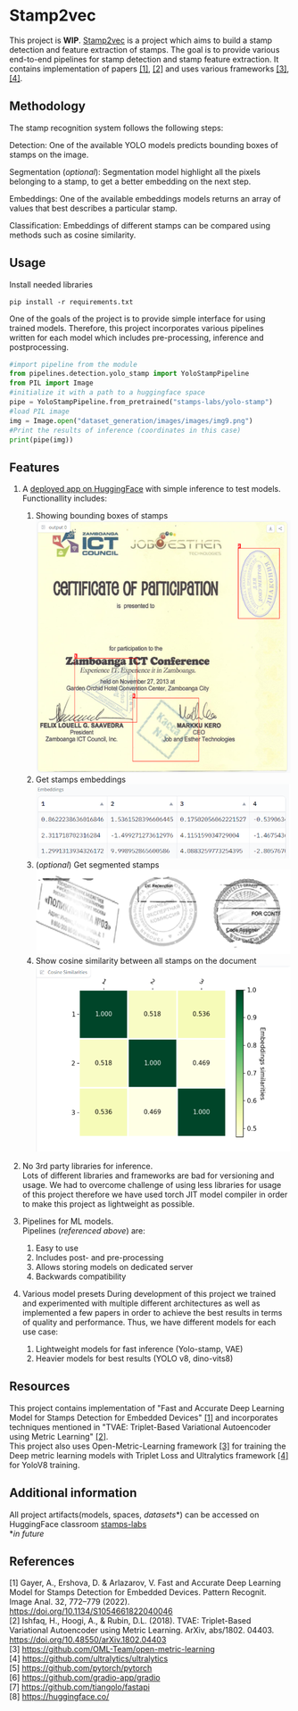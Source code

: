 # Stamp2vec

This project is **WIP**. [Stamp2vec](https://gitlab.pg.innopolis.university/stamps-labs/stamp2vec) is a project which aims to build a stamp detection and feature extraction of stamps. The goal is to provide various end-to-end pipelines for stamp detection and stamp feature extraction. It contains implementation of papers [[1]](#1), [[2]](#2) and uses various frameworks [[3]](#3), [[4]](#4).

## Methodology

The stamp recognition system follows the following steps:

Detection: One of the available YOLO models predicts bounding boxes of stamps on the image.

Segmentation (*optional*): Segmentation model highlight all the pixels belonging to a stamp, to get a better embedding on the next step.

Embeddings: One of the available embeddings models returns an array of values that best describes a particular stamp.

Classification: Embeddings of different stamps can be compared using methods such as cosine similarity.

## Usage
 Install needed libraries
 ```
 pip install -r requirements.txt
 ```
 One of the goals of the project is to provide simple interface for using trained models. Therefore, this project incorporates various pipelines written for each model which includes pre-processing, inference and postprocessing.
 ```python
 #import pipeline from the module
 from pipelines.detection.yolo_stamp import YoloStampPipeline
 from PIL import Image
 #initialize it with a path to a huggingface space
 pipe = YoloStampPipeline.from_pretrained("stamps-labs/yolo-stamp")
 #load PIL image
 img = Image.open("dataset_generation/images/images/img9.png")
 #Print the results of inference (coordinates in this case)
 print(pipe(img))
 ```

## Features

1. A [deployed app on HuggingFace](https://huggingface.co/spaces/stamps-labs/stamp2vec) with simple inference to test models. Functionallity includes: <br />

   1. Showing bounding boxes of stamps <br />
        ![1689532045977](media/1689532045977.png)
   2. Get stamps embeddings <br />
        ![1689532091404](media/1689532091404.png)
   3. (*optional*) Get segmented stamps <br />
        ![segmented](media/segmented.png)
   5. Show cosine similarity between all stamps on the document <br />
        ![1689532107995](media/1689532107995.png)

2. No 3rd party libraries for inference. <br />
   Lots of different libraries and frameworks are bad for versioning and usage. We had to overcome challenge of using less libraries for usage of this project therefore we have used torch JIT model compiler in order to make this project as lightweight as possible.

3. Pipelines for ML models. <br />
   Pipelines (*referenced above*) are: <br />
   1. Easy to use <br />
   2. Includes post- and pre-processing <br />
   3. Allows storing models on dedicated server <br />
   4. Backwards compatibility <br />
4. Various model presets
   During development of this project we trained and experimented with multiple different architectures as well as implemented a few papers in order to achieve the best results in terms of quality and performance. Thus, we have different models for each use case:
   1. Lightweight models for fast inference (Yolo-stamp, VAE)
   2. Heavier models for best results (YOLO v8, dino-vits8)



## Resources
 This project contains implementation of "Fast and Accurate Deep Learning Model for Stamps Detection for Embedded Devices" [[1]](#1) and incorporates techniques mentioned in "TVAE: Triplet-Based Variational Autoencoder using Metric Learning" [[2]](#2). <br />
 This project also uses Open-Metric-Learning framework [[3]](#3) for training the Deep metric learning models with Triplet Loss and Ultralytics framework [[4]](#4) for YoloV8 training. <br />
## Additional information
All project artifacts(models, spaces, *datasets**) can be accessed on HuggingFace classroom [stamps-labs](https://huggingface.co/stamps-labs) <br />
**in future*

## References
 <a id="1">[1]</a> Gayer, A., Ershova, D. & Arlazarov, V. Fast and Accurate Deep Learning Model for Stamps Detection for Embedded Devices. Pattern Recognit. Image Anal. 32, 772–779 (2022). https://doi.org/10.1134/S1054661822040046 <br />
 <a id="2">[2]</a>  Ishfaq, H., Hoogi, A., & Rubin, D.L. (2018). TVAE: Triplet-Based Variational Autoencoder using Metric Learning. ArXiv, abs/1802. 04403. https://doi.org/10.48550/arXiv.1802.04403 <br />
 <a id="3">[3]</a> https://github.com/OML-Team/open-metric-learning <br />
 <a id="4">[4]</a> https://github.com/ultralytics/ultralytics <br />
 <a id="5">[5]</a> https://github.com/pytorch/pytorch <br />
 <a id="6">[6]</a> https://github.com/gradio-app/gradio <br />
 <a id="7">[7]</a> https://github.com/tiangolo/fastapi <br />
 <a id="8">[8]</a> https://huggingface.co/ <br />
